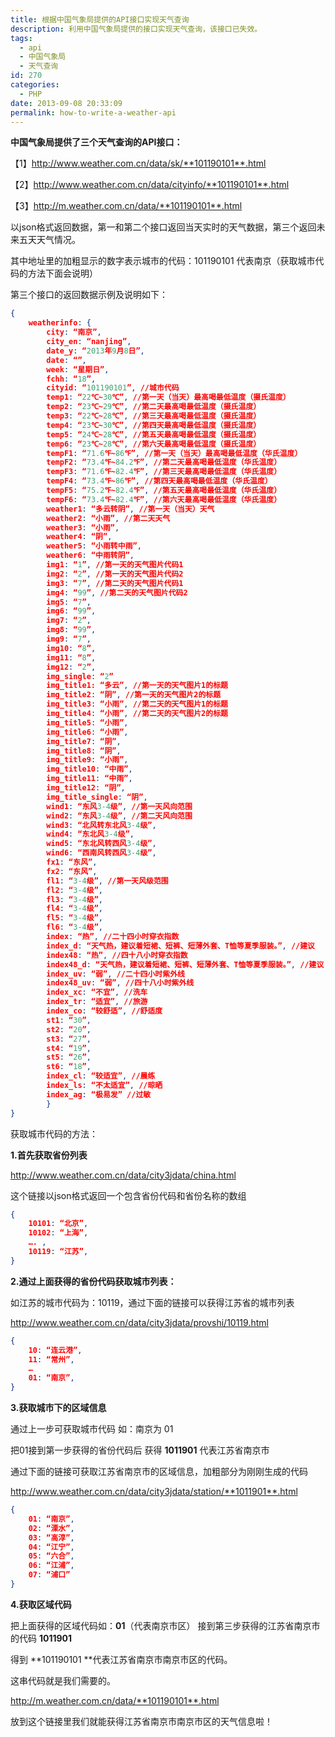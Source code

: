 ```yaml
---
title: 根据中国气象局提供的API接口实现天气查询
description: 利用中国气象局提供的接口实现天气查询，该接口已失效。
tags:
  - api
  - 中国气象局
  - 天气查询
id: 270
categories:
  - PHP
date: 2013-09-08 20:33:09
permalink: how-to-write-a-weather-api
---
```


**中国气象局提供了三个天气查询的API接口：**

【1】http://www.weather.com.cn/data/sk/**101190101**.html

【2】http://www.weather.com.cn/data/cityinfo/**101190101**.html

【3】http://m.weather.com.cn/data/**101190101**.html

以json格式返回数据，第一和第二个接口返回当天实时的天气数据，第三个返回未来五天天气情况。

其中地址里的加粗显示的数字表示城市的代码：101190101 代表南京（获取城市代码的方法下面会说明）

第三个接口的返回数据示例及说明如下：

<!--more-->
```json
{
	weatherinfo: {
		city: “南京”,
		city_en: “nanjing”,
		date_y: “2013年9月8日”,
		date: “”,
		week: “星期日”,
		fchh: “18”,
		cityid: “101190101”, //城市代码
		temp1: “22℃~30℃”, //第一天（当天）最高喝最低温度（摄氏温度）
		temp2: “23℃~29℃”, //第二天最高喝最低温度（摄氏温度）
		temp3: “22℃~28℃”, //第三天最高喝最低温度（摄氏温度）
		temp4: “23℃~30℃”, //第四天最高喝最低温度（摄氏温度）
		temp5: “24℃~28℃”, //第五天最高喝最低温度（摄氏温度）
		temp6: “23℃~28℃”, //第六天最高喝最低温度（摄氏温度）
		tempF1: “71.6℉~86℉”, //第一天（当天）最高喝最低温度（华氏温度）
		tempF2: “73.4℉~84.2℉”, //第二天最高喝最低温度（华氏温度）
		tempF3: “71.6℉~82.4℉”, //第三天最高喝最低温度（华氏温度）
		tempF4: “73.4℉~86℉”, //第四天最高喝最低温度（华氏温度）
		tempF5: “75.2℉~82.4℉”, //第五天最高喝最低温度（华氏温度）
		tempF6: “73.4℉~82.4℉”, //第六天最高喝最低温度（华氏温度）
		weather1: “多云转阴”, //第一天（当天）天气
		weather2: “小雨”, //第二天天气
		weather3: “小雨”,
		weather4: “阴”,
		weather5: “小雨转中雨”,
		weather6: “中雨转阴”,
		img1: “1”, //第一天的天气图片代码1
		img2: “2”, //第一天的天气图片代码2
		img3: “7”, //第二天的天气图片代码1
		img4: “99”, //第二天的天气图片代码2
		img5: “7”,
		img6: “99”,
		img7: “2”,
		img8: “99”,
		img9: “7”,
		img10: “8”,
		img11: “8”,
		img12: “2”,
		img_single: “2”
		img_title1: “多云”, //第一天的天气图片1的标题
		img_title2: “阴”, //第一天的天气图片2的标题
		img_title3: “小雨”, //第二天的天气图片1的标题
		img_title4: “小雨”, //第二天的天气图片2的标题
		img_title5: “小雨”,
		img_title6: “小雨”,
		img_title7: “阴”,
		img_title8: “阴”,
		img_title9: “小雨”,
		img_title10: “中雨”,
		img_title11: “中雨”,
		img_title12: “阴”,
		img_title_single: “阴”,
		wind1: “东风3-4级”, //第一天风向范围
		wind2: “东风3-4级”, //第二天风向范围
		wind3: “北风转东北风3-4级”,
		wind4: “东北风3-4级”,
		wind5: “东北风转西风3-4级”,
		wind6: “西南风转西风3-4级”,
		fx1: “东风”,
		fx2: “东风”,
		fl1: “3-4级”, //第一天风级范围
		fl2: “3-4级”,
		fl3: “3-4级”,
		fl4: “3-4级”,
		fl5: “3-4级”,
		fl6: “3-4级”,
		index: “热”, //二十四小时穿衣指数
		index_d: “天气热，建议着短裙、短裤、短薄外套、T恤等夏季服装。”, //建议
		index48: “热”, //四十八小时穿衣指数
		index48_d: “天气热，建议着短裙、短裤、短薄外套、T恤等夏季服装。”, //建议
		index_uv: “弱”, //二十四小时紫外线
		index48_uv: “弱”, //四十八小时紫外线
		index_xc: “不宜”, //洗车
		index_tr: “适宜”, //旅游
		index_co: “较舒适”, //舒适度
		st1: “30”,
		st2: “20”,
		st3: “27”,
		st4: “19”,
		st5: “26”,
		st6: “18”,
		index_cl: “较适宜”, //晨练
		index_ls: “不太适宜”, //晾晒
		index_ag: “极易发” //过敏
		}
} 
```

获取城市代码的方法：

**1.首先获取省份列表**

http://www.weather.com.cn/data/city3jdata/china.html

这个链接以json格式返回一个包含省份代码和省份名称的数组
```json
{ 
	10101: “北京”, 
	10102: “上海”, 
	…. ,
	10119: “江苏”,
}	
```
**2.通过上面获得的省份代码获取城市列表：**

如江苏的城市代码为：10119，通过下面的链接可以获得江苏省的城市列表

http://www.weather.com.cn/data/city3jdata/provshi/10119.html
```json
{
	10: “连云港”,
	11: “常州”,
	…
	01: “南京”,
}
```
**3.获取城市下的区域信息**

通过上一步可获取城市代码 如：南京为 01

把01接到第一步获得的省份代码后 获得 **1011901** 代表江苏省南京市

通过下面的链接可获取江苏省南京市的区域信息，加粗部分为刚刚生成的代码

http://www.weather.com.cn/data/city3jdata/station/**1011901**.html
```json
{
	01: “南京”,
	02: “溧水”,
	03: “高淳”,
	04: “江宁”,
	05: “六合”,
	06: “江浦”,
	07: “浦口”
} 
```
**4.获取区域代码**

把上面获得的区域代码如：**01**（代表南京市区） 接到第三步获得的江苏省南京市的代码 **1011901**

得到 **101190101 **代表江苏省南京市南京市区的代码。

这串代码就是我们需要的。

http://m.weather.com.cn/data/**101190101**.html

放到这个链接里我们就能获得江苏省南京市南京市区的天气信息啦！
